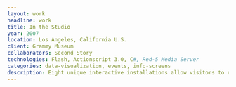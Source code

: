 ```yaml
---
layout: work
headline: work
title: In the Studio
year: 2007
location: Los Angeles, California U.S.
client: Grammy Museum
collaborators: Second Story
technologies: Flash, Actionscript 3.0, C#, Red-5 Media Server
categories: data-visualization, events, info-screens
description: Eight unique interactive installations allow visitors to record, re-mix, master and mix music with guidance from renowned producers and engineers
---
```

